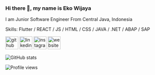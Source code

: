 ### Hi there 👋, my name is Eko Wijaya
I am Junior Software Engineer From Central Java, Indonesia

Skills: Flutter / REACT / JS / HTML / CSS / JAVA / .NET / ABAP / SAP



[<img src='https://cdn.jsdelivr.net/npm/simple-icons@3.0.1/icons/github.svg' alt='github' height='40'>](https://github.com/W17aya)  [<img src='https://cdn.jsdelivr.net/npm/simple-icons@3.0.1/icons/linkedin.svg' alt='linkedin' height='40'>](https://www.linkedin.com/in/https://www.linkedin.com/in/eko-wijaya-005a89131//)  [<img src='https://cdn.jsdelivr.net/npm/simple-icons@3.0.1/icons/instagram.svg' alt='instagram' height='40'>](https://www.instagram.com/W17aya/)  [<img src='https://cdn.jsdelivr.net/npm/simple-icons@3.0.1/icons/icloud.svg' alt='website' height='40'>](W17aya.github.io)  

![GitHub stats](https://github-readme-stats.vercel.app/api?username=W17aya&show_icons=true)  
 

![Profile views](https://gpvc.arturio.dev/W17aya)  

